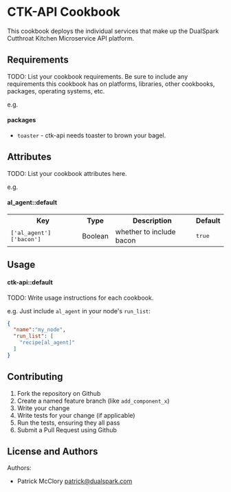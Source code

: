 CTK-API Cookbook
=================
This cookbook deploys the individual services that make up the DualSpark Cutthroat Kitchen Microservice API platform.

Requirements
------------
TODO: List your cookbook requirements. Be sure to include any requirements this cookbook has on platforms, libraries, other cookbooks, packages, operating systems, etc.

e.g.
#### packages
- `toaster` - ctk-api needs toaster to brown your bagel.

Attributes
----------
TODO: List your cookbook attributes here.

e.g.
#### al_agent::default
<table>
  <tr>
    <th>Key</th>
    <th>Type</th>
    <th>Description</th>
    <th>Default</th>
  </tr>
  <tr>
    <td><tt>['al_agent']['bacon']</tt></td>
    <td>Boolean</td>
    <td>whether to include bacon</td>
    <td><tt>true</tt></td>
  </tr>
</table>

Usage
-----
#### ctk-api::default
TODO: Write usage instructions for each cookbook.

e.g.
Just include `al_agent` in your node's `run_list`:

```json
{
  "name":"my_node",
  "run_list": [
    "recipe[al_agent]"
  ]
}
```

Contributing
------------

1. Fork the repository on Github
2. Create a named feature branch (like `add_component_x`)
3. Write your change
4. Write tests for your change (if applicable)
5. Run the tests, ensuring they all pass
6. Submit a Pull Request using Github

License and Authors
-------------------
Authors:
* Patrick McClory <patrick@dualspark.com>

